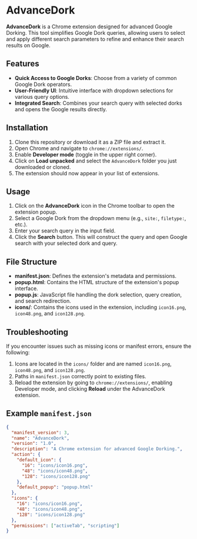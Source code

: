 # AdvanceDork

**AdvanceDork** is a Chrome extension designed for advanced Google Dorking. This tool simplifies Google Dork queries, allowing users to select and apply different search parameters to refine and enhance their search results on Google.

## Features

- **Quick Access to Google Dorks**: Choose from a variety of common Google Dork operators.
- **User-Friendly UI**: Intuitive interface with dropdown selections for various query options.
- **Integrated Search**: Combines your search query with selected dorks and opens the Google results directly.

## Installation

1. Clone this repository or download it as a ZIP file and extract it.
2. Open Chrome and navigate to `chrome://extensions/`.
3. Enable **Developer mode** (toggle in the upper right corner).
4. Click on **Load unpacked** and select the `AdvanceDork` folder you just downloaded or cloned.
5. The extension should now appear in your list of extensions.

## Usage

1. Click on the **AdvanceDork** icon in the Chrome toolbar to open the extension popup.
2. Select a Google Dork from the dropdown menu (e.g., `site:`, `filetype:`, etc.).
3. Enter your search query in the input field.
4. Click the **Search** button. This will construct the query and open Google search with your selected dork and query.

## File Structure

- **manifest.json**: Defines the extension's metadata and permissions.
- **popup.html**: Contains the HTML structure of the extension's popup interface.
- **popup.js**: JavaScript file handling the dork selection, query creation, and search redirection.
- **icons/**: Contains the icons used in the extension, including `icon16.png`, `icon48.png`, and `icon128.png`.

## Troubleshooting

If you encounter issues such as missing icons or manifest errors, ensure the following:

1. Icons are located in the `icons/` folder and are named `icon16.png`, `icon48.png`, and `icon128.png`.
2. Paths in `manifest.json` correctly point to existing files.
3. Reload the extension by going to `chrome://extensions/`, enabling Developer mode, and clicking **Reload** under the AdvanceDork extension.

## Example `manifest.json`

```json
{
  "manifest_version": 3,
  "name": "AdvanceDork",
  "version": "1.0",
  "description": "A Chrome extension for advanced Google Dorking.",
  "action": {
    "default_icon": {
      "16": "icons/icon16.png",
      "48": "icons/icon48.png",
      "128": "icons/icon128.png"
    },
    "default_popup": "popup.html"
  },
  "icons": {
    "16": "icons/icon16.png",
    "48": "icons/icon48.png",
    "128": "icons/icon128.png"
  },
  "permissions": ["activeTab", "scripting"]
}
